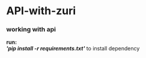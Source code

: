 # API-with-zuri
### working with api<br>
**run:**<br>
***'pip install -r requirements.txt'***   to install dependency
